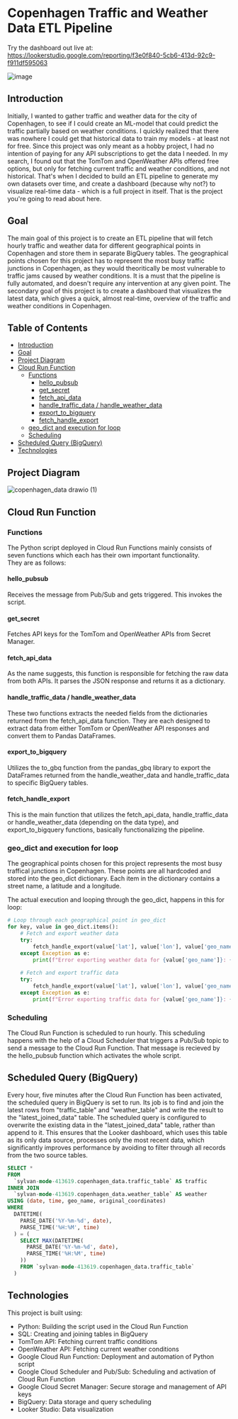 # Copenhagen Traffic and Weather Data ETL Pipeline
Try the dashboard out live at: https://lookerstudio.google.com/reporting/f3e0f840-5cb6-413d-92c9-f911df595063  

![image](https://github.com/user-attachments/assets/caed8218-43e6-4947-9783-5adf4cc573dc)

## Introduction
Initially, I wanted to gather traffic and weather data for the city of Copenhagen, to see if I could create an ML-model that could predict the traffic partially based on weather conditions. I quickly realized that there was nowhere I could get that historical data to train my models - at least not for free. Since this project was only meant as a hobby project, I had no intention of paying for any API subscriptions to get the data I needed. In my search, I found out that the TomTom and OpenWeather APIs offered free options, but only for fetching current traffic and weather conditions, and not historical. That's when I decided to build an ETL pipeline to generate my own datasets over time, and create a dashboard (because why not?) to visualize real-time data - which is a full project in itself. That is the project you're going to read about here.

## Goal
The main goal of this project is to create an ETL pipeline that will fetch hourly traffic and weather data for different geographical points in Copenhagen and store them in separate BigQuery tables. The geographical points chosen for this project has to represent the most busy traffic junctions in Copenhagen, as they would theoritically be most vulnerable to traffic jams caused by weather conditions. It is a must that the pipeline is fully automated, and doesn't require any intervention at any given point.
The secondary goal of this project is to create a dashboard that visualizes the latest data, which gives a quick, almost real-time, overview of the traffic and weather conditions in Copenhagen.

## Table of Contents
- [Introduction](#introduction)
- [Goal](#goal)
- [Project Diagram](#project-diagram)
- [Cloud Run Function](#cloud-run-function)
  - [Functions](#functions)
    - [hello_pubsub](#hello_pubsub)
    - [get_secret](#get_secret)
    - [fetch_api_data](#fetch_api_data)
    - [handle_traffic_data / handle_weather_data](#handle_traffic_data--handle_weather_data)
    - [export_to_bigquery](#export_to_bigquery)
    - [fetch_handle_export](#fetch_handle_export)
  - [geo_dict and execution for loop](#geo_dict-and-execution-for-loop)
  - [Scheduling](#scheduling)
- [Scheduled Query (BigQuery)](#scheduled-query-bigquery)
- [Technologies](#technologies)

## Project Diagram
![copenhagen_data drawio (1)](https://github.com/user-attachments/assets/fbe4a2bb-d999-463c-8e9b-55e1f090b9cf)

## Cloud Run Function

### Functions  
The Python script deployed in Cloud Run Functions mainly consists of seven functions which each has their own important functionality.  
They are as follows:  

#### hello_pubsub
Receives the message from Pub/Sub and gets triggered. This invokes the script.

#### get_secret
Fetches API keys for the TomTom and OpenWeather APIs from Secret Manager.

#### fetch_api_data
As the name suggests, this function is responsible for fetching the raw data from both APIs. It parses the JSON response and returns it as a dictionary.

#### handle_traffic_data / handle_weather_data
These two functions extracts the needed fields from the dictionaries returned from the fetch_api_data function. They are each designed to extract data from either TomTom or OpenWeather API responses and convert them to Pandas DataFrames.

#### export_to_bigquery
Utilizes the to_gbq function from the pandas_gbq library to export the DataFrames returned from the handle_weather_data and handle_traffic_data to specific BigQuery tables.

#### fetch_handle_export
This is the main function that utilizes the fetch_api_data, handle_traffic_data or handle_weather_data (depending on the data type), and export_to_bigquery functions, basically functionalizing the pipeline.

### geo_dict and execution for loop
The geographical points chosen for this project represents the most busy traffical junctions in Copenhagen.
These points are all hardcoded and stored into the geo_dict dictionary.
Each item in the dictionary contains a street name, a latitude and a longitude. 

The actual execution and looping through the geo_dict, happens in this for loop:  
```python
# Loop through each geographical point in geo_dict
for key, value in geo_dict.items():
    # Fetch and export weather data
    try:
        fetch_handle_export(value['lat'], value['lon'], value['geo_name'], openweather_api_key, weather_request_url, 'weather', 'weather_table')
    except Exception as e:
        print(f"Error exporting weather data for {value['geo_name']}: {e}")
    
    # Fetch and export traffic data
    try:
        fetch_handle_export(value['lat'], value['lon'], value['geo_name'], tomtom_api_key, traffic_request_url, 'traffic', 'traffic_table')
    except Exception as e:
        print(f"Error exporting traffic data for {value['geo_name']}: {e}")
```

### Scheduling
The Cloud Run Function is scheduled to run hourly. This scheduling happens with the help of a Cloud Scheduler that triggers a Pub/Sub topic to send a message to the Cloud Run Function.
That message is recieved by the hello_pubsub function which activates the whole script.

## Scheduled Query (BigQuery)
Every hour, five minutes after the Cloud Run Function has been activated, the scheduled query in BigQuery is set to run. Its job is to find and join the latest rows from "traffic_table" and "weather_table" and write the result to the "latest_joined_data" table. The scheduled query is configured to overwrite the existing data in the "latest_joined_data" table, rather than append to it. This ensures that the Looker dashboard, which uses this table as its only data source, processes only the most recent data, which significantly improves performance by avoiding to filter through all records from the two source tables.  
```sql
SELECT * 
FROM 
  `sylvan-mode-413619.copenhagen_data.traffic_table` AS traffic
INNER JOIN 
  `sylvan-mode-413619.copenhagen_data.weather_table` AS weather
USING (date, time, geo_name, original_coordinates)
WHERE
  DATETIME(
    PARSE_DATE('%Y-%m-%d', date),
    PARSE_TIME('%H:%M', time)
  ) = (
    SELECT MAX(DATETIME(
      PARSE_DATE('%Y-%m-%d', date),
      PARSE_TIME('%H:%M', time)
    ))
    FROM `sylvan-mode-413619.copenhagen_data.traffic_table`
  )
```

## Technologies
This project is built using:
- Python: Building the script used in the Cloud Run Function
- SQL: Creating and joining tables in BigQuery
- TomTom API: Fetching current traffic conditions
- OpenWeather API: Fetching current weather conditions
- Google Cloud Run Function: Deployment and automation of Python script
- Google Cloud Scheduler and Pub/Sub: Scheduling and activation of Cloud Run Function
- Google Cloud Secret Manager: Secure storage and management of API keys
- BigQuery: Data storage and query scheduling
- Looker Studio: Data visualization 
